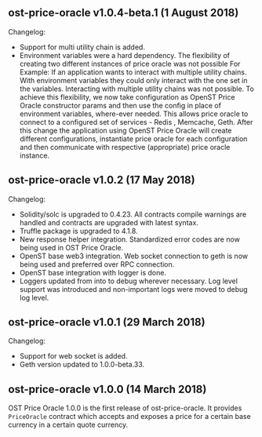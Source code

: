 ## ost-price-oracle v1.0.4-beta.1 (1 August 2018)

Changelog:

- Support for multi utility chain is added.
- Environment variables were a hard dependency. The flexibility of creating two different instances of price oracle was not 
  possible For Example: If an application wants to interact with multiple utility chains. With environment variables 
  they could only interact with the one set in the variables. Interacting with multiple utility chains was not possible.
  To achieve this flexibility, we now take configuration as OpenST Price Oracle constructor params and then use the config 
  in place of environment variables, where-ever needed. This allows price oracle  to connect to a configured set of services - Redis , Memcache, Geth. 
  After this change the application using OpenST Price Oracle will create different configurations, instantiate price oracle for 
  each configuration and then communicate with respective (appropriate) price oracle instance. 

## ost-price-oracle v1.0.2 (17 May 2018)

Changelog:

- Solidity/solc is upgraded to 0.4.23. All contracts compile warnings are handled and contracts are upgraded with latest syntax. 
- Truffle package is upgraded to 4.1.8.
- New response helper integration. Standardized error codes are now being used in OST Price Oracle.
- OpenST base web3 integration. Web socket connection to geth is now being used and preferred over RPC connection.
- OpenST base integration with logger is done.
- Loggers updated from into to debug wherever necessary. Log level support was introduced and non-important logs were moved to debug log level.

## ost-price-oracle v1.0.1 (29 March 2018)

Changelog:

- Support for web socket is added.
- Geth version updated to 1.0.0-beta.33.

## ost-price-oracle v1.0.0 (14 March 2018)

OST Price Oracle 1.0.0 is the first release of ost-price-oracle. It provides `PriceOracle` contract which accepts and exposes a price for a certain base currency in a certain quote currency.
